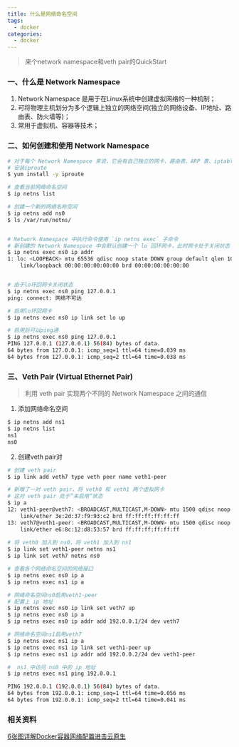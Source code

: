 ```yaml
---
title: 什么是网络命名空间
tags:
  - docker
categories:
  - docker
---
```


> 来个network namespace和veth pair的QuickStart


### 一、什么是 Network Namespace

1. Network Namespace 是用于在Linux系统中创建虚拟网络的一种机制；
2. 可将物理主机划分为多个逻辑上独立的网络空间(独立的网络设备、IP地址、路由表、防火墙等)；
3. 常用于虚拟机、容器等技术；

### 二、如何创建和使用 Network Namespace

``` bash
# 对于每个 Network Namespace 来说，它会有自己独立的网卡、路由表、ARP 表、iptables 等和网络相关的资源
# 安装iproute
$ yum install -y iproute

# 查看当前网络命名空间
$ ip netns list

# 创建一个新的网络名称空间
$ ip netns add ns0
$ ls /var/run/netns/


# Network Namespace 中执行命令使用 `ip netns exec` 子命令
# 新创建的 Network Namespace 中会默认创建一个 lo 回环网卡，此时网卡处于关闭状态
$ ip netns exec ns0 ip addr
1: lo: <LOOPBACK> mtu 65536 qdisc noop state DOWN group default qlen 1000
    link/loopback 00:00:00:00:00:00 brd 00:00:00:00:00:00


# 由于lo环回网卡关闭状态
$ ip netns exec ns0 ping 127.0.0.1
ping: connect: 网络不可达

# 启用lo环回网卡
$ ip netns exec ns0 ip link set lo up

# 启用后可以ping通
$ ip netns exec ns0 ping 127.0.0.1
PING 127.0.0.1 (127.0.0.1) 56(84) bytes of data.
64 bytes from 127.0.0.1: icmp_seq=1 ttl=64 time=0.039 ms
64 bytes from 127.0.0.1: icmp_seq=2 ttl=64 time=0.038 ms
```

### 三、Veth Pair (Virtual Ethernet Pair)

> 利用 veth pair 实现两个不同的 Network Namespace 之间的通信

1. 添加网络命名空间

``` bash
$ ip netns add ns1
$ ip netns list
ns1
ns0
```

2. 创建veth pair对
``` bash
# 创建 veth pair
$ ip link add veth7 type veth peer name veth1-peer

# 新增了一对 veth pair，将 veth0 和 veth1 两个虚拟网卡
# 这对 veth pair 处于”未启用“状态
$ ip a
12: veth1-peer@veth7: <BROADCAST,MULTICAST,M-DOWN> mtu 1500 qdisc noop state DOWN group default qlen 1000
    link/ether 3e:2d:37:f9:93:c2 brd ff:ff:ff:ff:ff:ff
13: veth7@veth1-peer: <BROADCAST,MULTICAST,M-DOWN> mtu 1500 qdisc noop state DOWN group default qlen 1000
    link/ether e6:8c:12:d8:53:57 brd ff:ff:ff:ff:ff:ff
    
# 将 veth0 加入到 ns0，将 veth1 加入到 ns1
$ ip link set veth1-peer netns ns1
$ ip link set veth7 netns ns0

# 查看各个网络命名空间的网络接口
$ ip netns exec ns0 ip a
$ ip netns exec ns1 ip a

# 网络命名空间ns0启用veth1-peer
# 配置上 ip 地址
$ ip netns exec ns0 ip link set veth7 up
$ ip netns exec ns0 ip a
$ ip netns exec ns0 ip addr add 192.0.0.1/24 dev veth7

# 网络命名空间ns1启用veth7
$ ip netns exec ns1 ip a
$ ip netns exec ns1 ip link set veth1-peer up
$ ip netns exec ns1 ip addr add 192.0.0.2/24 dev veth1-peer

#  ns1 中访问 ns0 中的 ip 地址
$ ip netns exec ns1 ping 192.0.0.1

PING 192.0.0.1 (192.0.0.1) 56(84) bytes of data.
64 bytes from 192.0.0.1: icmp_seq=1 ttl=64 time=0.056 ms
64 bytes from 192.0.0.1: icmp_seq=2 ttl=64 time=0.041 ms
```

### 相关资料

[6张图详解Docker容器网络配置进击云原生](https://zhuanlan.zhihu.com/p/557146190)